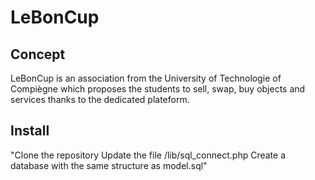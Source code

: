 # LeBonCup

## Concept

LeBonCup is an association from the University of Technologie of Compiègne which proposes the students to sell, swap, buy objects and services thanks to the dedicated plateform.

## Install

"Clone the repository
Update the file /lib/sql_connect.php
Create a database with the same structure as model.sql"
